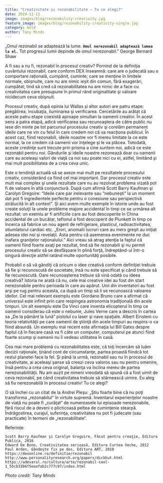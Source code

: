 ```yaml
---
title: "Creativitate și rezonabilitate – Tu ce alegi?"
date: 2019-11-11
image: images/blog/rezonability-creativity.jpg
feature_image: images/blog/rezonability-creativity-single.jpg
category: bold
author: Tany Minds
---
```

„Omul rezonabil se adaptează la lume. **`Omul nerezonabil adaptează lumea la el.`** Tot progresul lumii depinde de omul nerezonabil.”  George Bernard Shaw

A fi sau a nu fi, rezonabil în procesul creativ? Pornind de la definiţia cuvântului rezonabil, care conform DEX înseamnă: care are o judecată sau o comportare rațională, cumpănit, cuminte; care se menține în limitele normale, obișnuite, care nu are nimic ieșit din comun, fără exagerări, cumpătat; tind să cred că rezonabilitatea nu are nimic de a face cu creativitatea care presupune în primul rând originalitate şi valoare nicidecum ceva obişnuit.

Procesul creativ, după opinia lui Wallas şi altor autori are patru etape: pregătirea, incubaţia, iluminarea şi verificarea. Cercetările au arătat că aceste patru etape coexistă aproape simultan la oamenii creativi. În acest sens a patra etapă, adică verificarea sau recunoaştera de către public nu iese din minte pe tot parcursul procesului creativ şi corelăm permanent ideile care ne vin cu felul în care credem noi că va reacţiona publicul. În acest caz, fiind rezonabili, ideile noastre vor fi mereu limitate la ce este normal, la ce credem că oamenii vor înţelege şi le va plăcea. Totodată, aceste credinţe sunt trecute prin prisma a cine suntem noi, adică ce este rezonabil pentru noi. Gândurile şi ideile noastre rezonează doar cu  oamenii care au aceleaşi valori de viaţă ca noi sau poate nici cu ei, astfel, limitând şi mai mult posibilitatea de a crea ceva unic. 


Este o tendinţă actuală să se axeze mai mult pe rezultatele procesului creativ, considerând ca fiind cel mai important. Dar procesul creativ este mult mai complex şi unele rezultate care nu au rezolvat problema vizată pot fi de valoare în altă conjunctură. După cum afirmă Scott Barry Kaufman şi Carolyn Gregoire:  “Ideile care par irelevante sau “nebuneşti” la un moment dat pot fi ingredientele perfecte pentru o conexiune sau perspectivă strălucită în alt context”. Şi aici avem multe exemple în istorie unde au fost create soluţii la unele probleme majore accidental în timp ce se urmărea alt rezultat: un exemlu ar fi artificiile care au fost descoperite în China accidental de un bucătar, teflonul a fost descoperit de Plunkett în timp ce încerca să fabrice un nou agent de refrigerare, plasticul, radioactivitatea, stiumlatorul cardiac etc. „Erori, anomalii lucruri care au mers greşit au iniţiat adesea idei noi şi revelaţii. Asta pentru că asemenea evenimente ne duc înafara graniţelor raţionalului.”  Aici vreau să atrag atenţia la faptul că oamenii fiind foarte axaţi pe rezultat, tind să fie rezonabili şi nu permit procesului creativ să se desfăşoare în plină forţă, îndreptând-ul într-o singură direcţie astfel ratând multe oportunităţi posibile. 


Probabil o să vă gândiţi că oricum o idee creativă conform definiţiei trebuie să fie şi recunoscută de societate, însă nu este specificat şi când trebuie să fie recunoscută. Oare recunoaşterea trebuie să vină odată cu ideea creativă? Istoria ne arată că nu, cele mai creative idei au fost din start nerezonabile pentru perioada în care au apărut. Unii din inventatori au fost arşi pe rug pentru aceasta, ca după un timp să li se recunoască valoarea ideilor. Cel mai relevant exemplu este Giordano Bruno care a afirmat că  universul este infinit prin care respingea astronomia tradiţională din acele timpuri. Un alt exemplu este Da Vinci care inventa elicopterul în timp ce oamenii considerau că este o nebunie, Jules Verne care a descris în cartea sa „De la pământ la lună” pistolul cu laser şi nave spaţiale. Albert Einstein cu teoria relativităţii pe care oamenii de ştiinţă din acele timpuri au respins-o ca fiind absurdă. Un exemplu mai recent este afirmaţia lui Bill Gates despre faptul că în fiecare casă va fi câte un computer, computerul pe atunci fiind foarte scump şi oamenii nu îi vedeau utilitatea în casă.


Cea mai mare problemă cu rezonabilitatea este, că toţi încercăm să luăm decizii raţionale, ţinând cont de circumstanţe, partea proastă fiindcă tot restul planetei face la fel. Şi până la urmă, rezonabil sau nu în procesul de creativitate, ai aceleaşi şanse să creezi ceva valoros sau nu pentru omenire, însă pentru a crea ceva original, balanţa va înclina mereu de partea nerezonabilităţii. Nu am auzit pe nimeni vreodată să spună că a fost uimit de ceva rezonabil, pe când creativitatea trebuie să stârnească uimire. Eu aleg să fiu nerezonabilă în procesul creativ! Tu ce alegi?


O să închei cu un citat de la Andrei Pleşu: „Ştiu foarte bine că nu poţi transforma „rezonabilul“ în virtute supremă. Inventarul experienţelor noastre de viaţă nu poate fi „curăţat“ de numeroasele lui episoade nerezonabile, fără riscul de a deveni o plicticoasă peltea de cuminţenie stearpă. Îndrăgostirea, curajul, suferinţa, creativitatea nu pot fi judecate (sau practicate) în termeni de „rezonabilitate“.


Referințe:

    Scott Barry Kaufman şi Carolyn Gregoire, Făcut pentru creaţie, Editura Publica, 2016
    Edward De Bono, Creativitatea serioasă, Editura Curtea Veche, 2012
    Paul Arden, Gândeşte fix pe dos, Editura ART, 2010
    https://dexonline.ro/definitie/rezonabil
    http://www.personalityresearch.org/papers/dickhut.html
    https://adevarul.ro/cultura/arte/rezonabil-cool-1_55cb33b6f5eaafab2c777c97/index.html

_Photo credit: Tany Minds_